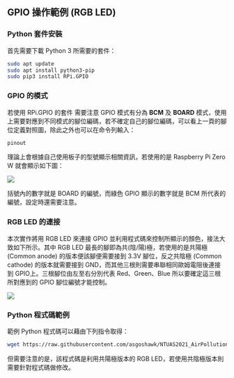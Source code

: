 ## GPIO 操作範例 (RGB LED)

### Python 套件安裝
首先需要下載 Python 3 所需要的套件：

```bash
sudo apt update
sudo apt install python3-pip
sudo pip3 install RPi.GPIO
```

### GPIO 的模式
若使用 RPi.GPIO 的套件 需要注意 GPIO 模式有分為 **BCM** 及 **BOARD** 模式，使用上需要對應到不同模式的腳位編碼，若不確定自己的腳位編碼，可以看上一頁的腳位定義對照圖，除此之外也可以在命令列輸入：

```bash
pinout
```
理論上會根據自己使用板子的型號顯示相關資訊，若使用的是 Raspberry Pi Zero W 就會顯示如下圖：

![](https://i.imgur.com/mjbGHmk.png)

括號內的數字就是 BOARD 的編號，而綠色 GPIO 顯示的數字就是 BCM 所代表的編號，設定時還需要注意。 

### RGB LED 的連接

本次實作將用 RGB LED 來連接 GPIO 並利用程式碼來控制所顯示的顏色，接法大致如下所示。其中 RGB LED 最長的腳即為共(陰/陽)極，若使用的是共陽極 (Common anode) 的版本便該腳便需要接到 3.3V 腳位，反之共陰極 (Common cathode) 的版本就需要接到 GND，而其他三根則需要串聯相同歐姆電阻後連接到 GPIO上。三根腳位由左至右分別代表 Red、Green、Blue 所以要確定這三根所對應到的 GPIO 腳位編號才能控制。 

![](https://i.imgur.com/rOpZGvA.png)

### Python 程式碼範例
範例 Python 程式碼可以藉由下列指令取得：

```bash
wget https://raw.githubusercontent.com/asgoshawk/NTUAS2021_AirPollutionLab/gh-pages/example_code/rgb_pwm.py
```

但需要注意的是，該程式碼是利用共陽極版本的 RGB LED，若使用共陰極版本則需要針對程式碼做修改。

